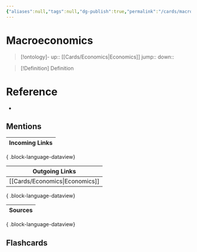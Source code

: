 ```yaml
---
{"aliases":null,"tags":null,"dg-publish":true,"permalink":"/cards/macroeconomics/","dgPassFrontmatter":true}
---
```


# Macroeconomics

> [!ontology]-
> up:: [[Cards/Economics\|Economics]]
> jump:: 
> down:: 

> [!Definition] Definition

# Reference

- 

## Mentions

| Incoming Links |
| -------------- |

{ .block-language-dataview}

| Outgoing Links                    |
| --------------------------------- |
| [[Cards/Economics\|Economics]] |

{ .block-language-dataview}

| Sources |
| ------- |

{ .block-language-dataview}

## Flashcards